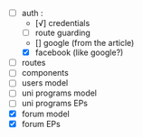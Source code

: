 - [ ] auth : 
  - [√] credentials 
  - [ ] route guarding
  - [] google (from the article)
  - [x] facebook (like google?)
- [ ] routes 
- [ ] components 
- [ ] users model
- [ ] uni programs model
- [ ] uni programs EPs
- [x] forum model 
- [x] forum EPs 